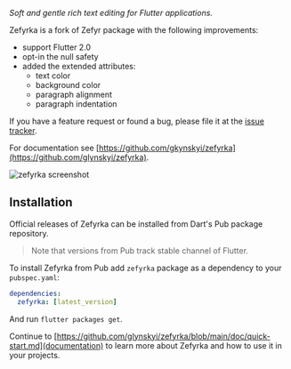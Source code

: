 *Soft and gentle rich text editing for Flutter applications.*

Zefyrka is a fork of Zefyr package with the following improvements:

- support Flutter 2.0
- opt-in the null safety
- added the extended attributes:
    * text color
    * background color
    * paragraph alignment
    * paragraph indentation

If you have a feature
request or found a bug, please file it at the [issue tracker][].

[issue tracker]: https://github.com/glynskyi/zefyrka/issues

For documentation see [https://github.com/gkynskyi/zefyrka](https://github.com/glynskyi/zefyrka).

![zefyrka screenshot](https://github.com/glynskyi/zefyrka/raw/main/assets/zefyr-1.png)

## Installation

Official releases of Zefyrka can be installed from Dart's Pub package repository.

> Note that versions from Pub track stable channel of Flutter.

To install Zefyrka from Pub add `zefyrka` package as a dependency to your `pubspec.yaml`:

```yaml
dependencies:
  zefyrka: [latest_version]
```

And run `flutter packages get`.

Continue to [https://github.com/glynskyi/zefyrka/blob/main/doc/quick-start.md](documentation) to
learn more about Zefyrka and how to use it in your projects.
